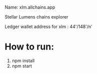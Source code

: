 Name: xlm.allchains.app

Stellar Lumens chains explorer

Ledger wallet address for xlm : 44'/148'/n'

<h1>How to run:</h1>

<ol>
    <li>npm install</li>
    <li>npm start</li>
</ol>